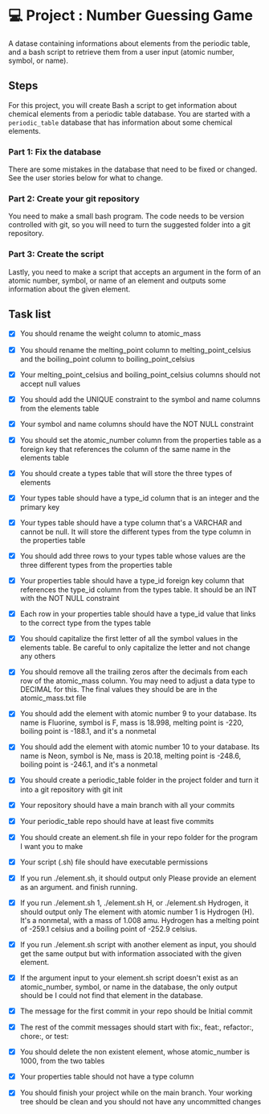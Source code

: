 # 💻 Project : Number Guessing Game
A datase containing informations about elements from the periodic table, and a bash script to retrieve them from a user input (atomic number, symbol, or name).

## Steps
For this project, you will create Bash a script to get information about chemical elements from a periodic table database.
You are started with a `periodic_table` database that has information about some chemical elements. 

### Part 1: Fix the database
There are some mistakes in the database that need to be fixed or changed. See the user stories below for what to change.

### Part 2: Create your git repository
You need to make a small bash program. The code needs to be version controlled with git, so you will need to turn the suggested folder into a git repository.

### Part 3: Create the script
Lastly, you need to make a script that accepts an argument in the form of an atomic number, symbol, or name of an element and outputs some information about the given element.

## Task list

- [x] You should rename the weight column to atomic_mass
- [x] You should rename the melting_point column to melting_point_celsius and the boiling_point column to boiling_point_celsius
- [x] Your melting_point_celsius and boiling_point_celsius columns should not accept null values
- [x] You should add the UNIQUE constraint to the symbol and name columns from the elements table
- [x] Your symbol and name columns should have the NOT NULL constraint
- [x] You should set the atomic_number column from the properties table as a foreign key that references the column of the same name in the elements table
- [x] You should create a types table that will store the three types of elements
- [x] Your types table should have a type_id column that is an integer and the primary key
- [x] Your types table should have a type column that's a VARCHAR and cannot be null. It will store the different types from the type column in the properties table
- [x] You should add three rows to your types table whose values are the three different types from the properties table
- [x] Your properties table should have a type_id foreign key column that references the type_id column from the types table. It should be an INT with the NOT NULL constraint
- [x] Each row in your properties table should have a type_id value that links to the correct type from the types table
- [x] You should capitalize the first letter of all the symbol values in the elements table. Be careful to only capitalize the letter and not change any others
- [x] You should remove all the trailing zeros after the decimals from each row of the atomic_mass column. You may need to adjust a data type to DECIMAL for this. The final values they should be are in the atomic_mass.txt file
- [x] You should add the element with atomic number 9 to your database. Its name is Fluorine, symbol is F, mass is 18.998, melting point is -220, boiling point is -188.1, and it's a nonmetal
- [x] You should add the element with atomic number 10 to your database. Its name is Neon, symbol is Ne, mass is 20.18, melting point is -248.6, boiling point is -246.1, and it's a nonmetal
- [x] You should create a periodic_table folder in the project folder and turn it into a git repository with git init
- [x] Your repository should have a main branch with all your commits
- [x] Your periodic_table repo should have at least five commits
- [x] You should create an element.sh file in your repo folder for the program I want you to make
- [x] Your script (.sh) file should have executable permissions
- [x] If you run ./element.sh, it should output only Please provide an element as an argument. and finish running.
- [x] If you run ./element.sh 1, ./element.sh H, or ./element.sh Hydrogen, it should output only The element with atomic number 1 is Hydrogen (H). It's a nonmetal, with a mass of 1.008 amu. Hydrogen has a melting point of -259.1 celsius and a boiling point of -252.9 celsius.
- [x] If you run ./element.sh script with another element as input, you should get the same output but with information associated with the given element.
- [x] If the argument input to your element.sh script doesn't exist as an atomic_number, symbol, or name in the database, the only output should be I could not find that element in the database.
- [x] The message for the first commit in your repo should be Initial commit
- [x] The rest of the commit messages should start with fix:, feat:, refactor:, chore:, or test:
- [x] You should delete the non existent element, whose atomic_number is 1000, from the two tables
- [x] Your properties table should not have a type column

- [x] You should finish your project while on the main branch. Your working tree should be clean and you should not have any uncommitted changes
